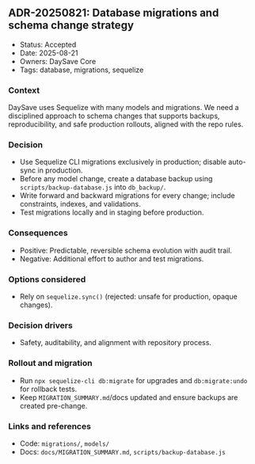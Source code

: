 ## ADR-20250821: Database migrations and schema change strategy

- Status: Accepted
- Date: 2025-08-21
- Owners: DaySave Core
- Tags: database, migrations, sequelize

### Context
DaySave uses Sequelize with many models and migrations. We need a disciplined approach to schema changes that supports backups, reproducibility, and safe production rollouts, aligned with the repo rules.

### Decision
- Use Sequelize CLI migrations exclusively in production; disable auto-sync in production.
- Before any model change, create a database backup using `scripts/backup-database.js` into `db_backup/`.
- Write forward and backward migrations for every change; include constraints, indexes, and validations.
- Test migrations locally and in staging before production.

### Consequences
- Positive: Predictable, reversible schema evolution with audit trail.
- Negative: Additional effort to author and test migrations.

### Options considered
- Rely on `sequelize.sync()` (rejected: unsafe for production, opaque changes).

### Decision drivers
- Safety, auditability, and alignment with repository process.

### Rollout and migration
- Run `npx sequelize-cli db:migrate` for upgrades and `db:migrate:undo` for rollback tests.
- Keep `MIGRATION_SUMMARY.md`/docs updated and ensure backups are created pre-change.

### Links and references
- Code: `migrations/`, `models/`
- Docs: `docs/MIGRATION_SUMMARY.md`, `scripts/backup-database.js`

